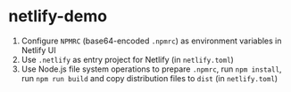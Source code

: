 # netlify-demo

1. Configure `NPMRC` (base64-encoded `.npmrc`) as environment variables in Netlify UI
1. Use `.netlify` as entry project for Netlify (in `netlify.toml`)
1. Use Node.js file system operations to prepare `.npmrc`, run `npm install`, run `npm run build` and copy distribution files to `dist` (in `netlify.toml`)